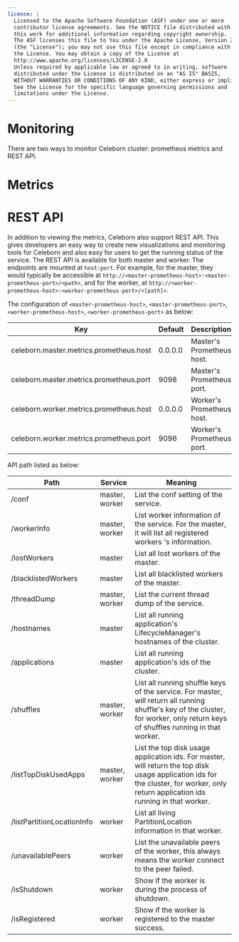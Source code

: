 ```yaml
---
license: |
  Licensed to the Apache Software Foundation (ASF) under one or more
  contributor license agreements. See the NOTICE file distributed with
  this work for additional information regarding copyright ownership.
  The ASF licenses this file to You under the Apache License, Version 2.0
  (the "License"); you may not use this file except in compliance with
  the License. You may obtain a copy of the License at
  http://www.apache.org/licenses/LICENSE-2.0
  Unless required by applicable law or agreed to in writing, software
  distributed under the License is distributed on an "AS IS" BASIS,
  WITHOUT WARRANTIES OR CONDITIONS OF ANY KIND, either express or implied.
  See the License for the specific language governing permissions and
  limitations under the License.
---
```



Monitoring
===

There are two ways to monitor Celeborn cluster: prometheus metrics and REST API.

# Metrics

# REST API

In addition to viewing the metrics, Celeborn also support REST API. This gives developers
an easy way to create new visualizations and monitoring tools for Celeborn and
also easy for users to get the running status of the service. The REST API is available for
both master and worker. The endpoints are mounted at `host:port`. For example,
for the master, they would typically be accessible
at `http://<master-prometheus-host>:<master-prometheus-port>/<path>`, and
for the worker, at `http://<worker-prometheus-host>:<worker-prometheus-port>/<[path]>`.

The configuration of `<master-prometheus-host>`, `<master-prometheus-port>`, `<worker-prometheus-host>`, `<worker-prometheus-port>` as below:

| Key                                     | Default | Description                | Since |
|-----------------------------------------|---------|----------------------------| ----- |
| celeborn.master.metrics.prometheus.host | 0.0.0.0 | Master's Prometheus host.  | 0.2.0 |
| celeborn.master.metrics.prometheus.port | 9098    | Master's Prometheus port.  | 0.2.0 |
| celeborn.worker.metrics.prometheus.host | 0.0.0.0 | Worker's Prometheus host.  | 0.2.0 |
| celeborn.worker.metrics.prometheus.port | 9096    | Worker's Prometheus port.  | 0.2.0 |

API path listed as below:

| Path                       | Service        | Meaning                                                                                                                                                                              |
|----------------------------|----------------|--------------------------------------------------------------------------------------------------------------------------------------------------------------------------------------|
| /conf                      | master, worker | List the conf setting of the service.                                                                                                                                                |
| /workerInfo                | master, worker | List worker information of the service. For the master, it will list all registered workers 's information.                                                                          |
| /lostWorkers               | master         | List all lost workers of the master.                                                                                                                                                 |
| /blacklistedWorkers        | master         | List all  blacklisted workers of the master.                                                                                                                                         |
| /threadDump                | master, worker | List the current thread dump of the service.                                                                                                                                         |
| /hostnames                 | master         | List all running application's LifecycleManager's hostnames of the cluster.                                                                                                          |
| /applications              | master         | List all running application's ids of the cluster.                                                                                                                                   |
| /shuffles                  | master, worker | List all running shuffle keys of the service. For master, will return all running shuffle's key of the cluster, for worker, only return keys of shuffles running in that worker.     |
| /listTopDiskUsedApps       | master, worker | List the top disk usage application ids. For master, will return the top disk usage application ids for the cluster, for worker, only return application ids running in that worker. |
| /listPartitionLocationInfo | worker         | List all living PartitionLocation information in that worker.                                                                                                                        |
| /unavailablePeers          | worker         | List the unavailable peers of the worker, this always means the worker connect to the peer failed.                                                                                   |
| /isShutdown                | worker         | Show if the worker is during the process of shutdown.                                                                                                                                |
| /isRegistered              | worker         | Show if the worker is registered to the master success.                                                                                                                              |